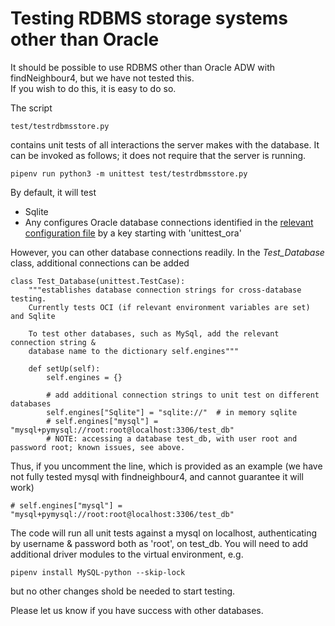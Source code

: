 Testing RDBMS storage systems other than Oracle
===============================================

It should be possible to use RDBMS other than Oracle ADW with findNeighbour4, but we have not tested this.  
If you wish to do this, it is easy to do so.

The script
```
test/testrdbmsstore.py
```

contains unit tests of all interactions the server makes with the database.
It can be invoked as follows; it does not require that the server is running.
```
pipenv run python3 -m unittest test/testrdbmsstore.py
```

By default, it will test   
* Sqlite
* Any configures Oracle database connections identified in the [relevant configuration file](database_credentials.md) by a key starting with 'unittest_ora'

However, you can other database connections readily.
In the *Test_Database* class, additional connections can be added

```
class Test_Database(unittest.TestCase):
    """establishes database connection strings for cross-database testing.
    Currently tests OCI (if relevant environment variables are set) and Sqlite

    To test other databases, such as MySql, add the relevant connection string &
    database name to the dictionary self.engines"""

    def setUp(self):
        self.engines = {}

        # add additional connection strings to unit test on different databases
        self.engines["Sqlite"] = "sqlite://"  # in memory sqlite
        # self.engines["mysql"] = "mysql+pymysql://root:root@localhost:3306/test_db"  
        # NOTE: accessing a database test_db, with user root and password root; known issues, see above.
```

Thus, if you uncomment the line, which is provided as an example (we have not fully tested mysql with findneighbour4, and cannot guarantee it will work)

```
# self.engines["mysql"] = "mysql+pymysql://root:root@localhost:3306/test_db"
```

The code will run all unit tests against a mysql on localhost, authenticating by username & password both as 'root', on test_db.  You will need to add additional driver modules to the virtual environment, e.g. 

``` 
pipenv install MySQL-python --skip-lock
```
but no other changes shold be needed to start testing.  

Please let us know if you have success with other databases.

